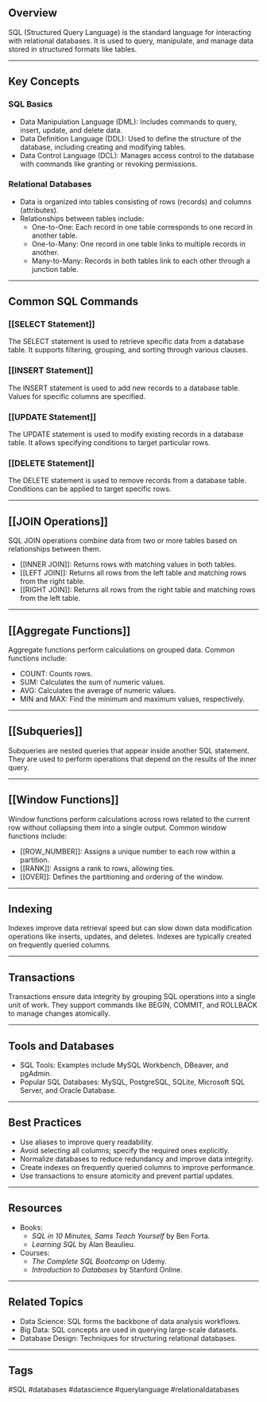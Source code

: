 ## Overview
SQL (Structured Query Language) is the standard language for interacting with relational databases. It is used to query, manipulate, and manage data stored in structured formats like tables.

---

## Key Concepts

### SQL Basics
- Data Manipulation Language (DML): Includes commands to query, insert, update, and delete data.
- Data Definition Language (DDL): Used to define the structure of the database, including creating and modifying tables.
- Data Control Language (DCL): Manages access control to the database with commands like granting or revoking permissions.

### Relational Databases
- Data is organized into tables consisting of rows (records) and columns (attributes).
- Relationships between tables include:
  - One-to-One: Each record in one table corresponds to one record in another table.
  - One-to-Many: One record in one table links to multiple records in another.
  - Many-to-Many: Records in both tables link to each other through a junction table.

---

## Common SQL Commands

### [[SELECT Statement]]
The SELECT statement is used to retrieve specific data from a database table. It supports filtering, grouping, and sorting through various clauses.

### [[INSERT Statement]]
The INSERT statement is used to add new records to a database table. Values for specific columns are specified.

### [[UPDATE Statement]]
The UPDATE statement is used to modify existing records in a database table. It allows specifying conditions to target particular rows.

### [[DELETE Statement]]
The DELETE statement is used to remove records from a database table. Conditions can be applied to target specific rows.

---

## [[JOIN Operations]]
SQL JOIN operations combine data from two or more tables based on relationships between them.

- [[INNER JOIN]]: Returns rows with matching values in both tables.
- [[LEFT JOIN]]: Returns all rows from the left table and matching rows from the right table.
- [[RIGHT JOIN]]: Returns all rows from the right table and matching rows from the left table.

---

## [[Aggregate Functions]]
Aggregate functions perform calculations on grouped data. Common functions include:
- COUNT: Counts rows.
- SUM: Calculates the sum of numeric values.
- AVG: Calculates the average of numeric values.
- MIN and MAX: Find the minimum and maximum values, respectively.

---

## [[Subqueries]]
Subqueries are nested queries that appear inside another SQL statement. They are used to perform operations that depend on the results of the inner query.

---

## [[Window Functions]]
Window functions perform calculations across rows related to the current row without collapsing them into a single output. Common window functions include:
- [[ROW_NUMBER]]: Assigns a unique number to each row within a partition.
- [[RANK]]: Assigns a rank to rows, allowing ties.
- [[OVER]]: Defines the partitioning and ordering of the window.

---

## Indexing
Indexes improve data retrieval speed but can slow down data modification operations like inserts, updates, and deletes. Indexes are typically created on frequently queried columns.

---

## Transactions
Transactions ensure data integrity by grouping SQL operations into a single unit of work. They support commands like BEGIN, COMMIT, and ROLLBACK to manage changes atomically.

---

## Tools and Databases
- SQL Tools: Examples include MySQL Workbench, DBeaver, and pgAdmin.
- Popular SQL Databases: MySQL, PostgreSQL, SQLite, Microsoft SQL Server, and Oracle Database.

---

## Best Practices
- Use aliases to improve query readability.
- Avoid selecting all columns; specify the required ones explicitly.
- Normalize databases to reduce redundancy and improve data integrity.
- Create indexes on frequently queried columns to improve performance.
- Use transactions to ensure atomicity and prevent partial updates.

---

## Resources
- Books:
  - *SQL in 10 Minutes, Sams Teach Yourself* by Ben Forta.
  - *Learning SQL* by Alan Beaulieu.
- Courses:
  - *The Complete SQL Bootcamp* on Udemy.
  - *Introduction to Databases* by Stanford Online.

---

## Related Topics
- Data Science: SQL forms the backbone of data analysis workflows.
- Big Data: SQL concepts are used in querying large-scale datasets.
- Database Design: Techniques for structuring relational databases.

---

## Tags
#SQL #databases #datascience #querylanguage #relationaldatabases